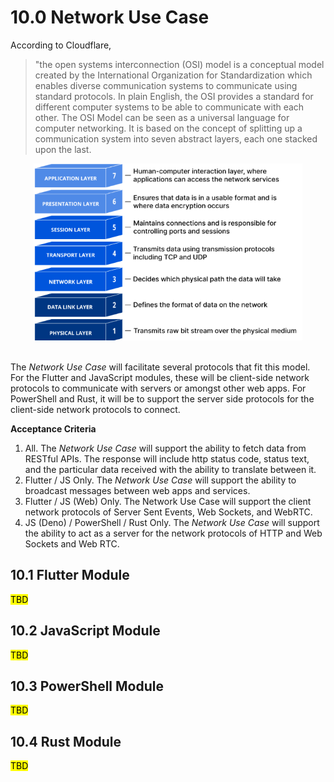 # 10.0 Network Use Case

According to Cloudflare,

> "the open systems interconnection (OSI) model is a conceptual model created by the International Organization for Standardization which enables diverse communication systems to communicate using standard protocols. In plain English, the OSI provides a standard for different computer systems to be able to communicate with each other. The OSI Model can be seen as a universal language for computer networking. It is based on the concept of splitting up a communication system into seven abstract layers, each one stacked upon the last.

<center><img src="models/all/osi-model.png" /><br /><br /></center>

The *Network Use Case* will facilitate several protocols that fit this model. For the Flutter and JavaScript modules, these will be client-side network protocols to communicate with servers or amongst other web apps. For PowerShell and Rust, it will be to support the server side protocols for the client-side network protocols to connect.

**Acceptance Criteria**

1. All. The *Network Use Case* will support the ability to fetch data from RESTful APIs. The response will include http status code, status text, and the particular data received with the ability to translate between it.
2. Flutter / JS Only. The *Network Use Case* will support the ability to broadcast messages between web apps and services.
3. Flutter / JS (Web) Only. The Network Use Case will support the client network protocols of Server Sent Events, Web Sockets, and WebRTC.
4. JS (Deno) / PowerShell / Rust Only. The *Network Use Case* will support the ability to act as a server for the network protocols of HTTP and Web Sockets and Web RTC.

## 10.1 Flutter Module

<mark>TBD</mark>

## 10.2 JavaScript Module

<mark>TBD</mark>

## 10.3 PowerShell Module

<mark>TBD</mark>

## 10.4 Rust Module

<mark>TBD</mark>
